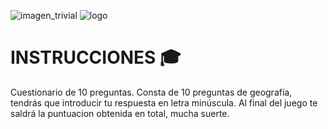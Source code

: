 ![imagen_trivial](https://media.istockphoto.com/photos/trivia-word-from-wooden-blocks-with-letters-picture-id1165716323?k=6&m=1165716323&s=612x612&w=0&h=SxicZD_NrrtGCkUI5P43x-ikOFixi6bcujXpJBT4pLc=) ![logo](https://arquisoft.github.io/Trivial2a/images/trivialLogo.png)
# INSTRUCCIONES :mortar_board:
  Cuestionario de 10 preguntas.
  Consta de 10 preguntas de geografía, tendrás que introducir tu respuesta en letra minúscula.
  Al final del juego te saldrá la puntuacion obtenida en total, mucha suerte.
  
  
